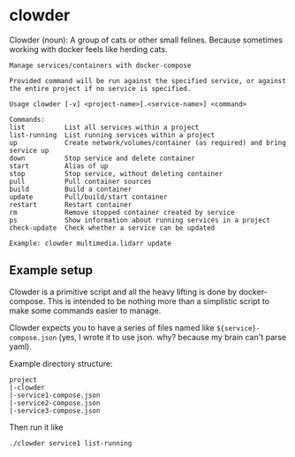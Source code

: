 # clowder

Clowder (noun): A group of cats or other small felines. Because sometimes working with docker feels like herding cats.

```
Manage services/containers with docker-compose

Provided command will be run against the specified service, or against the entire project if no service is specified.

Usage clowder [-v] <project-name>[.<service-name>] <command>

Commands:
list          List all services within a project
list-running  List running services within a project
up            Create network/volumes/container (as required) and bring service up
down          Stop service and delete container
start         Alias of up
stop          Stop service, without deleting container
pull          Pull container sources
build         Build a container
update        Pull/build/start container
restart       Restart container
rm            Remove stopped container created by service
ps            Show information about running services in a project
check-update  Check whether a service can be updated

Example: clowder multimedia.lidarr update
```

## Example setup

Clowder is a primitive script and all the heavy lifting is done by docker-compose. This is intended to be nothing more than a simplistic script to make some commands easier to manage.

Clowder expects you to have a series of files named like `${service}-compose.json` (yes, I wrote it to use json. why? because my brain can't parse yaml).

Example directory structure:

```
project
|-clowder
|-service1-compose.json
|-service2-compose.json
|-service3-compose.json
```

Then run it like
```
./clowder service1 list-running
```

